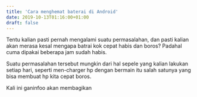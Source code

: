 ```yaml
---
title: 'Cara menghemat baterai di Android'
date: 2019-10-13T01:16:00+01:00
draft: false
---
```


  
  
Tentu kalian pasti pernah mengalami suatu permasalahan, dan pasti kalian akan merasa kesal mengapa batrai kok cepat habis dan boros? Padahal cuma dipakai beberapa jam sudah habis.  
  
Suatu permasalahan tersebut mungkin dari hal sepele yang kalian lakukan setiap hari, seperti men-charger hp dengan bermain itu salah satunya yang bisa membuat hp kita cepat boros.  
  
Kali ini ganinfoo akan membagikan